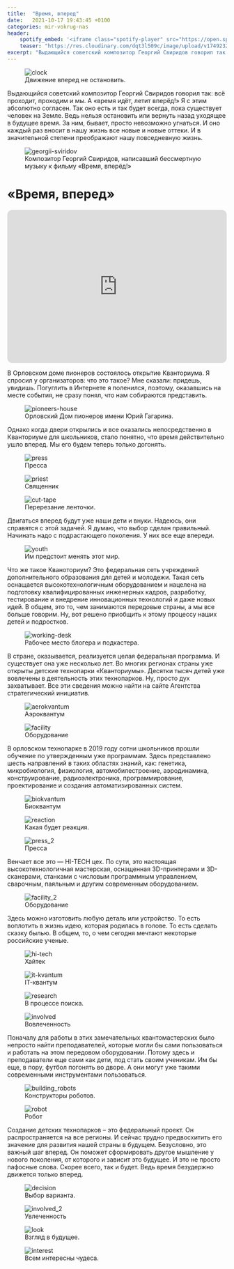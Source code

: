 ```yaml
---
title:  "Время, вперед"
date:   2021-10-17 19:43:45 +0100
categories: mir-vokrug-nas
header:
    spotify_embed: '<iframe class="spotify-player" src="https://open.spotify.com/embed/episode/0XRLexZcIxmU3p1RYJ5Tdl?utm_source=generator" frameBorder="0" allowfullscreen="" allow="autoplay; clipboard-write; encrypted-media; fullscreen; picture-in-picture" loading="lazy"></iframe>'
    teaser: "https://res.cloudinary.com/dqt3l509c/image/upload/v1749232412/kvantorium_mbnsry.jpg"
excerpt: "Выдающийся советский композитор Георгий Свиридов говорил так: всё проходит, проходим и мы. А «время идёт, летит вперёд!» Я с этим абсолютно согласен. Так оно есть и так будет всегда, пока существует человек на Земле. Ведь нельзя остановить или вернуть назад уходящее в будущее время. За ним, бывает, просто невозможно угнаться. И оно каждый раз вносит в нашу жизнь все новые и новые оттеки. И в значительной степени преображают нашу повседневную жизнь."
---
```

<figure class="align-center">
<img src="https://res.cloudinary.com/dqt3l509c/image/upload/v1748781212/chto-to-menjaetsja_qks8cb.jpg" alt="clock">
<figcaption>Движение вперед не остановить.</figcaption>
</figure>

Выдающийся советский композитор Георгий Свиридов говорил так: всё проходит, проходим и мы. А «время идёт, летит вперёд!» Я с этим абсолютно согласен. Так оно есть и так будет всегда, пока существует человек на Земле. Ведь нельзя остановить или вернуть назад уходящее в будущее время. За ним, бывает, просто невозможно угнаться. И оно каждый раз вносит в нашу жизнь все новые и новые оттеки. И в значительной степени преображают нашу повседневную жизнь.

<figure class="align-center">
<img src="https://res.cloudinary.com/dqt3l509c/image/upload/v1748782100/georgij-sviridov_ueybkz.jpg" alt="georgii-sviridov">
<figcaption>Композитор Георгий Свиридов, написавший бессмертную музыку к фильму «Время, вперёд!»</figcaption>
</figure>

# «Время, вперед»

<iframe style="border-radius:12px" src="https://open.spotify.com/embed/episode/0XRLexZcIxmU3p1RYJ5Tdl?utm_source=generator" width="100%" height="352" frameBorder="0" allowfullscreen="" allow="autoplay; clipboard-write; encrypted-media; fullscreen; picture-in-picture" loading="lazy"></iframe>

В Орловском доме пионеров состоялось открытие Кванториума. Я спросил у организаторов: что это такое? Мне сказали: придешь, увидишь. Погуглить в Интернете я поленился, поэтому, оказавшись на месте события, не сразу понял, что нам собираются представить.

<figure class="align-center">
<img src="https://res.cloudinary.com/dqt3l509c/image/upload/v1748788530/dom-pionerov_dw7sdl.jpg" alt="pioneers-house">
<figcaption>Орловский Дом пионеров имени Юрий Гагарина.</figcaption>
</figure>


Однако когда двери открылись и все оказались непосредственно в Кванториуме для школьников, стало понятно, что время действительно ушло вперед. Мы его будем теперь только догонять.

<figure class="align-center">
<img src="https://res.cloudinary.com/dqt3l509c/image/upload/v1748808491/pressa-scaled_ipksev.jpg" alt="press">
<figcaption>Пресса</figcaption>
</figure>

<figure class="align-center">
<img src="https://res.cloudinary.com/dqt3l509c/image/upload/v1748869592/svjashhennik-scaled_ycekqc.jpg" alt="priest">
<figcaption>Священник</figcaption>
</figure>

<figure class="align-center">
<img src="https://res.cloudinary.com/dqt3l509c/image/upload/v1748869812/pererezanie-lentochki-scaled_ke9qia.jpg" alt="cut-tape">
<figcaption>Перерезание ленточки.</figcaption>
</figure>

Двигаться вперед будут уже наши дети и внуки. Надеюсь, они справятся с этой задачей. Я думаю, что выбор сделан правильный. Начинать надо с подрастающего поколения. У них все еще впереди.

<figure class="align-center">
<img src="https://res.cloudinary.com/dqt3l509c/image/upload/v1748869997/dsc_9253-scaled_axptby.jpg" alt="youth">
<figcaption>Им предстоит менять этот мир.</figcaption>
</figure>

Что же такое Кваноториум? Это федеральная сеть учреждений дополнительного образования для детей и молодежи. Такая сеть оснащается высокотехнологичным оборудованием и нацелена на подготовку квалифицированных инженерных кадров, разработку, тестирование и внедрение инновационных технологий и даже новых идей. В общем, это то, чем занимаются передовые страны, а мы все больше говорим. Ну, вот решено приобщить к этому процессу наших детей и подростков.

<figure class="align-center">
<img src="https://res.cloudinary.com/dqt3l509c/image/upload/v1748870131/rabchij-stol-scaled_dtnubi.jpg" alt="working-desk">
<figcaption>Рабочее место блогера и подкастера.</figcaption>
</figure>

В стране, оказывается, реализуется целая федеральная программа. И существует она уже несколько лет. Во многих регионах страны уже открыты детские технопарки «Кванториумы». Десятки тысяч детей уже вовлечены в деятельность этих технопарков. Ну, просто дух захватывает. Все эти сведения можно найти на сайте Агентства стратегический инициатив.

<figure class="align-center">
<img src="https://res.cloudinary.com/dqt3l509c/image/upload/v1748870633/ajerokvantum-scaled_pld1ty.jpg" alt="aerokvantum">
<figcaption>Аэроквантум</figcaption>
</figure>

<figure class="align-center">
<img src="https://res.cloudinary.com/dqt3l509c/image/upload/v1748870791/oborudovanie-scaled_iycypd.jpg" alt="facility">
<figcaption>Оборудование</figcaption>
</figure>

В орловском технопарке в 2019 году сотни школьников прошли обучение по утвержденным уже программам. Здесь представлено шесть направлений в таких областях знаний, как: генетика, микробиология, физиология, автомобилестроение, аэродинамика, конструирование, радиоэлектроника, программирование, проектирование и создания автоматизированных систем.

<figure class="align-center">
<img src="https://res.cloudinary.com/dqt3l509c/image/upload/v1748871008/biokvantum-scaled_etr9ou.jpg" alt="biokvantum">
<figcaption>Биоквантум</figcaption>
</figure>

<figure class="align-center">
<img src="https://res.cloudinary.com/dqt3l509c/image/upload/v1748871073/kakaja-budet-reakcija-scaled_uxw4vr.jpg" alt="reaction">
<figcaption>Какая будет реакция.</figcaption>
</figure>

<figure class="align-center">
<img src="https://res.cloudinary.com/dqt3l509c/image/upload/v1748871148/pressa-2-scaled_m6bixw.jpg" alt="press_2">
<figcaption>Пресса</figcaption>
</figure>

Венчает все это — HI-TECH цех. По сути, это настоящая высокотехнологичная мастерская, оснащенная 3D-принтерами и 3D-сканерами, станками с числовым программным управлением, сварочным, паяльным и другим современным оборудованием.

<figure class="align-center">
<img src="https://res.cloudinary.com/dqt3l509c/image/upload/v1748871530/oborudovanie-2-scaled_gk9inq.jpg" alt="facility_2">
<figcaption>Оборудование</figcaption>
</figure>

Здесь можно изготовить любую деталь или устройство. То есть воплотить в жизнь идею, которая родилась в голове. То есть сделать сказку былью. В общем, то, о чем сегодня мечтают некоторые российские ученые.

<figure class="align-center">
<img src="https://res.cloudinary.com/dqt3l509c/image/upload/v1748871859/hajtek-scaled_ykboyw.jpg" alt="hi-tech">
<figcaption>Хайтек</figcaption>
</figure>

<figure class="align-center">
<img src="https://res.cloudinary.com/dqt3l509c/image/upload/v1748871925/it-kvantum-2-scaled_hum3yu.jpg" alt="it-kvantum">
<figcaption>IT-квантум</figcaption>
</figure>

<figure class="align-center">
<img src="https://res.cloudinary.com/dqt3l509c/image/upload/v1748872000/it-kvantum-scaled_ftqqhp.jpg" alt="research">
<figcaption>В процессе поиска.</figcaption>
</figure>

<figure class="align-center">
<img src="https://res.cloudinary.com/dqt3l509c/image/upload/v1748872048/vovlechennost-scaled_xw5lfk.jpg" alt="involved">
<figcaption>Вовлеченность</figcaption>
</figure>

Поначалу для работы в этих замечательных квантомастерских было непросто найти преподавателей, которые могли бы сами пользоваться и работать на этом передовом оборудовании. Потому здесь и преподаватели еще сами как дети, под стать своим ученикам. Им бы еще, в пору, футбол погонять во дворе. А они могут уже такими современными инструментами пользоваться.

<figure class="align-center">
<img src="https://res.cloudinary.com/dqt3l509c/image/upload/v1748872179/konstruktory-robotov-scaled_mekawn.jpg" alt="building_robots">
<figcaption>Конструкторы роботов.</figcaption>
</figure>

<figure class="align-center">
<img src="https://res.cloudinary.com/dqt3l509c/image/upload/v1748872232/robot-scaled_com4ow.jpg" alt="robot">
<figcaption>Робот</figcaption>
</figure>

Создание детских технопарков – это федеральный проект. Он распространяется на все регионы. И сейчас трудно предвосхитить его значение для развития нашей страны в будущем. Безусловно, это важный шаг вперед. Он поможет сформировать другое мышление у нового поколения, от которого и зависит это будущее. И это не просто пафосные слова. Скорее всего, так и будет. Ведь время безудержно движется только вперед.

<figure class="align-center">
<img src="https://res.cloudinary.com/dqt3l509c/image/upload/v1748872488/vybor-varianta-scaled_wab1cl.jpg" alt="decision">
<figcaption>Выбор варианта.</figcaption>
</figure>

<figure class="align-center">
<img src="https://res.cloudinary.com/dqt3l509c/image/upload/v1748872540/uvlechennost-scaled_q7xfrp.jpg" alt="involved_2">
<figcaption>Увлеченность</figcaption>
</figure>

<figure class="align-center">
<img src="https://res.cloudinary.com/dqt3l509c/image/upload/v1748872593/vzgljad-v-budushhee-scaled_yhbnhi.jpg" alt="look">
<figcaption>Взгляд в будущее.</figcaption>
</figure>

<figure class="align-center">
<img src="https://res.cloudinary.com/dqt3l509c/image/upload/v1748872654/vsem-interesny-chudesa-scaled_cpc9sc.jpg" alt="interest">
<figcaption>Всем интересны чудеса.</figcaption>
</figure>
